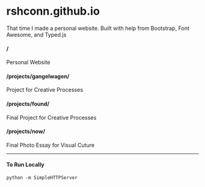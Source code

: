 # rshconn.github.io
That time I made a personal website. 
Built with help from Bootstrap, Font Awesome, and Typed.js

#### /
Personal Website

#### /projects/gangelwagen/
Project for Creative Processes

#### /projects/found/
Final Project for Creative Processes

#### /projects/now/
Final Photo Essay for Visual Cuture

------------------------------

#### To Run Locally
`python -m SimpleHTTPServer`

